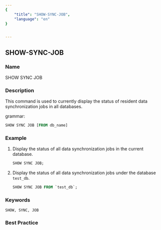 ```yaml
---
{
    "title": "SHOW-SYNC-JOB",
    "language": "en"
}


---
```


<!--
Licensed to the Apache Software Foundation (ASF) under one
or more contributor license agreements.  See the NOTICE file
distributed with this work for additional information
regarding copyright ownership.  The ASF licenses this file
to you under the Apache License, Version 2.0 (the
"License"); you may not use this file except in compliance
with the License.  You may obtain a copy of the License at

  http://www.apache.org/licenses/LICENSE-2.0

Unless required by applicable law or agreed to in writing,
software distributed under the License is distributed on an
"AS IS" BASIS, WITHOUT WARRANTIES OR CONDITIONS OF ANY
KIND, either express or implied.  See the License for the
specific language governing permissions and limitations
under the License.
-->

## SHOW-SYNC-JOB

### Name

SHOW SYNC JOB

### Description

This command is used to currently display the status of resident data synchronization jobs in all databases.

grammar:

```sql
SHOW SYNC JOB [FROM db_name]
````

### Example

1. Display the status of all data synchronization jobs in the current database.

    ```sql
    SHOW SYNC JOB;
    ````

2. Display the status of all data synchronization jobs under the database `test_db`.

    ```sql
    SHOW SYNC JOB FROM `test_db`;
    ````

### Keywords

    SHOW, SYNC, JOB

### Best Practice

